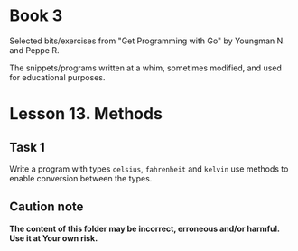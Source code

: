 # Book 3

Selected bits/exercises from "Get Programming with Go" by Youngman N. and Peppe R.

The snippets/programs written at a whim, sometimes modified, and used for educational purposes.

# Lesson 13. Methods

## Task 1

Write a program with types `celsius`, `fahrenheit` and `kelvin` use methods to enable conversion between the types.

## Caution note

**The content of this folder may be incorrect, erroneous and/or harmful. Use it at Your own risk.**
